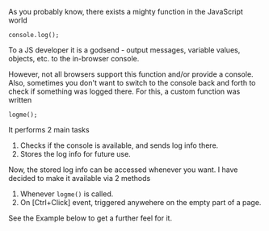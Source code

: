 As you probably know, there exists a mighty function in the JavaScript world

    console.log();

To a JS developer it is a godsend - output messages, variable values, objects,
etc. to the in-browser console.

However, not all browsers support this function and/or provide a console. Also,
sometimes you don't want to switch to the console back and forth to check if
something was logged there. For this, a custom function was written

    logme();

It performs 2 main tasks

1. Checks if the console is available, and sends log info there.
2. Stores the log info for future use.

Now, the stored log info can be accessed whenever you want. I have decided to
make it available via 2 methods

1. Whenever `logme()` is called.
2. On [Ctrl+Click] event, triggered anywehere on the empty part of a page.

See the Example below to get a further feel for it.
